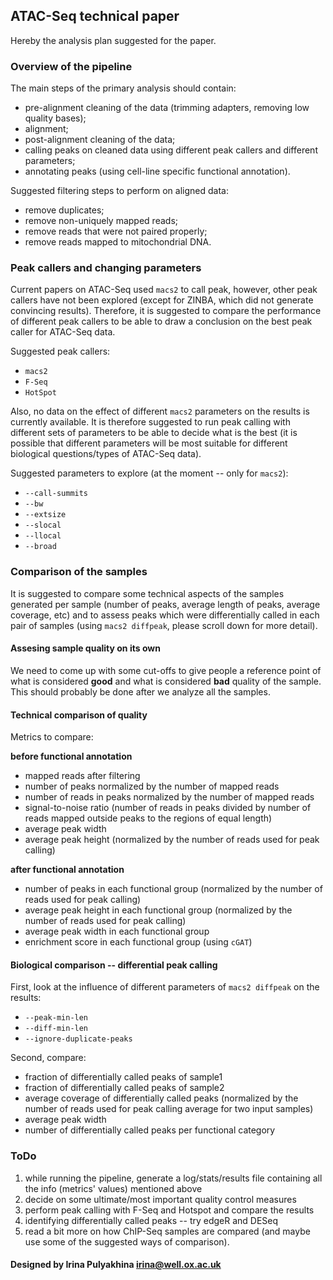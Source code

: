ATAC-Seq technical paper
--------------------------------------

Hereby the analysis plan suggested for the paper.

### Overview of the pipeline

The main steps of the primary analysis should contain:

- pre-alignment cleaning of the data (trimming adapters,
removing low quality bases);
- alignment;
- post-alignment cleaning of the data;
- calling peaks on cleaned data using different peak callers
and different parameters;
- annotating peaks (using cell-line specific functional
annotation).

Suggested filtering steps to perform on aligned data:

- remove duplicates;
- remove non-uniquely mapped reads;
- remove reads that were not paired properly;
- remove reads mapped to mitochondrial DNA.


### Peak callers and changing parameters

Current papers on ATAC-Seq used `macs2` to call peak, however,
other peak callers have not been explored (except for ZINBA,
which did not generate convincing results). Therefore, it is
suggested to compare the performance of different peak callers
to be able to draw a conclusion on the best peak caller for
ATAC-Seq data.

Suggested peak callers:

- `macs2`
- `F-Seq`
- `HotSpot`

Also, no data on the effect of different `macs2` parameters on
the results is currently available. It is therefore suggested to
run peak calling with different sets of parameters to be able
to decide what is the best (it is possible that different parameters
will be most suitable for different biological questions/types of
ATAC-Seq data).

Suggested parameters to explore (at the moment -- only for
`macs2`):

- `--call-summits`
- `--bw`
- `--extsize`
- `--slocal`
- `--llocal`
- `--broad`


### Comparison of the samples

It is suggested to compare some technical aspects
of the samples generated per sample (number of peaks,
average length of peaks, average coverage, etc) and to
assess peaks which were differentially called in each
pair of samples (using `macs2 diffpeak`, please scroll
down for more detail).

#### Assesing sample quality on its own

We need to come up with some cut-offs to give people a
reference point of what is considered **good** and what is
considered **bad** quality of the sample. This should probably
be done after we analyze all the samples.

#### Technical comparison of quality

Metrics to compare:

**before functional annotation**

- mapped reads after filtering
- number of peaks normalized by the number of mapped reads
- number of reads in peaks normalized by the number of mapped reads
- signal-to-noise ratio (number of reads in peaks divided by number
of reads mapped outside peaks to the regions of equal length)
- average peak width
- average peak height (normalized by the number of reads used for
peak calling)

**after functional annotation**

- number of peaks in each functional group (normalized by the
number of reads used for peak calling)
- average peak height in each functional group (normalized by the
number of reads used for peak calling)
- average peak width in each functional group
- enrichment score in each functional group (using `cGAT`)


#### Biological comparison -- differential peak calling

First, look at the influence of different parameters of
`macs2 diffpeak` on the results:

- `--peak-min-len`
- `--diff-min-len`
- `--ignore-duplicate-peaks`

Second, compare:

- fraction of differentially called peaks of sample1
- fraction of differentially called peaks of sample2
- average coverage of differentially called peaks
(normalized by the number of reads used for peak calling
average for two input samples)
- average peak width
- number of differentially called peaks per functional category


### ToDo

1. while running the pipeline, generate a log/stats/results file
   containing all the info (metrics' values) mentioned above
2. decide on some ultimate/most important quality control measures
3. perform peak calling with F-Seq and Hotspot and compare the results
4. identifying differentially called peaks -- try edgeR and DESeq
5. read a bit more on how ChIP-Seq samples are compared (and maybe use
   some of the suggested ways of comparison).


#### Designed by Irina Pulyakhina irina@well.ox.ac.uk


